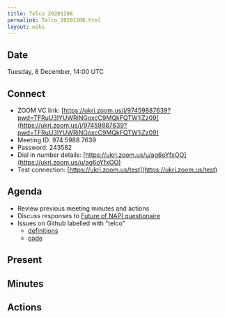 ```yaml
---
title: Telco 20201208
permalink: Telco_20201208.html
layout: wiki
---
```


Date
----

Tuesday, 8 December, 14:00 UTC

<!-- end of autogeneration -->

Connect
-------
* ZOOM VC link: [https://ukri.zoom.us/j/97459887639?pwd=TFRuU3lYUWRiNGoxcC9MQkFQTW1iZz09](https://ukri.zoom.us/j/97459887639?pwd=TFRuU3lYUWRiNGoxcC9MQkFQTW1iZz09)
* Meeting ID:         974 5988 7639
* Password:           243582
* Dial in number details: [https://ukri.zoom.us/u/ag6oYfxOO](https://ukri.zoom.us/u/ag6oYfxOO)
* Test connection:        [https://ukri.zoom.us/test](https://ukri.zoom.us/test)

Agenda
------
   * Review previous meeting minutes and actions
   * Discuss responses to [Future of NAPI questionaire](https://lists.nexusformat.org/pipermail/nexus/2020/001140.html)
   * Issues on Github labelled with "telco"
     * [definitions](https://github.com/nexusformat/definitions/issues?q=is%3Aopen+is%3Aissue+label%3Atelco)
     * [code](https://github.com/nexusformat/code/issues?q=is%3Aopen+is%3Aissue+label%3Atelco)

Present
--------


Minutes
--------


Actions
-------


